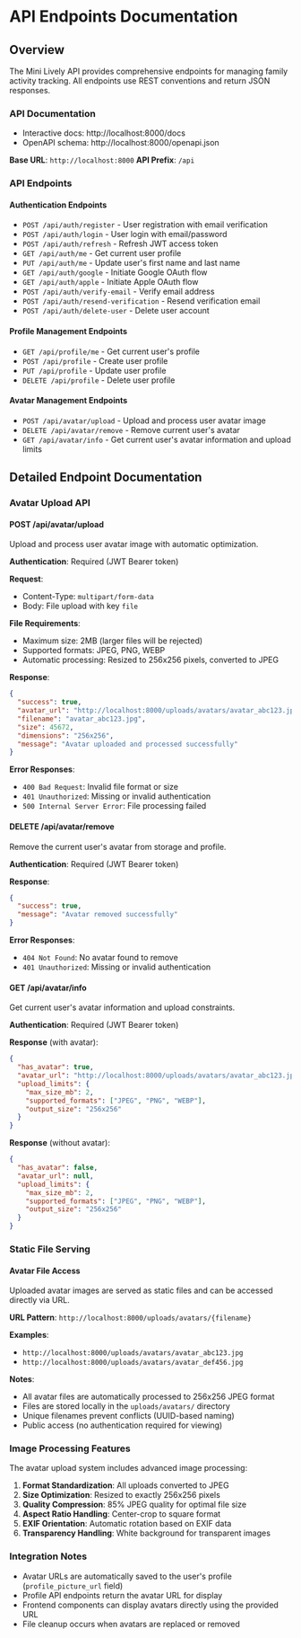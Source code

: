
# API Endpoints Documentation

## Overview
The Mini Lively API provides comprehensive endpoints for managing family activity tracking. All endpoints use REST conventions and return JSON responses.

### API Documentation
- Interactive docs: http://localhost:8000/docs
- OpenAPI schema: http://localhost:8000/openapi.json

**Base URL**: `http://localhost:8000`
**API Prefix**: `/api`

### API Endpoints

#### Authentication Endpoints
- `POST /api/auth/register` - User registration with email verification
- `POST /api/auth/login` - User login with email/password
- `POST /api/auth/refresh` - Refresh JWT access token
- `GET /api/auth/me` - Get current user profile
- `PUT /api/auth/me` - Update user's first name and last name
- `GET /api/auth/google` - Initiate Google OAuth flow
- `GET /api/auth/apple` - Initiate Apple OAuth flow
- `POST /api/auth/verify-email` - Verify email address
- `POST /api/auth/resend-verification` - Resend verification email
- `POST /api/auth/delete-user` - Delete user account

#### Profile Management Endpoints
- `GET /api/profile/me` - Get current user's profile
- `POST /api/profile` - Create user profile
- `PUT /api/profile` - Update user profile
- `DELETE /api/profile` - Delete user profile

#### Avatar Management Endpoints
- `POST /api/avatar/upload` - Upload and process user avatar image
- `DELETE /api/avatar/remove` - Remove current user's avatar
- `GET /api/avatar/info` - Get current user's avatar information and upload limits

## Detailed Endpoint Documentation

### Avatar Upload API

#### POST /api/avatar/upload
Upload and process user avatar image with automatic optimization.

**Authentication**: Required (JWT Bearer token)

**Request**:
- Content-Type: `multipart/form-data`
- Body: File upload with key `file`

**File Requirements**:
- Maximum size: 2MB (larger files will be rejected)
- Supported formats: JPEG, PNG, WEBP
- Automatic processing: Resized to 256x256 pixels, converted to JPEG

**Response**:
```json
{
  "success": true,
  "avatar_url": "http://localhost:8000/uploads/avatars/avatar_abc123.jpg",
  "filename": "avatar_abc123.jpg",
  "size": 45672,
  "dimensions": "256x256",
  "message": "Avatar uploaded and processed successfully"
}
```

**Error Responses**:
- `400 Bad Request`: Invalid file format or size
- `401 Unauthorized`: Missing or invalid authentication
- `500 Internal Server Error`: File processing failed

#### DELETE /api/avatar/remove
Remove the current user's avatar from storage and profile.

**Authentication**: Required (JWT Bearer token)

**Response**:
```json
{
  "success": true,
  "message": "Avatar removed successfully"
}
```

**Error Responses**:
- `404 Not Found`: No avatar found to remove
- `401 Unauthorized`: Missing or invalid authentication

#### GET /api/avatar/info
Get current user's avatar information and upload constraints.

**Authentication**: Required (JWT Bearer token)

**Response** (with avatar):
```json
{
  "has_avatar": true,
  "avatar_url": "http://localhost:8000/uploads/avatars/avatar_abc123.jpg",
  "upload_limits": {
    "max_size_mb": 2,
    "supported_formats": ["JPEG", "PNG", "WEBP"],
    "output_size": "256x256"
  }
}
```

**Response** (without avatar):
```json
{
  "has_avatar": false,
  "avatar_url": null,
  "upload_limits": {
    "max_size_mb": 2,
    "supported_formats": ["JPEG", "PNG", "WEBP"],
    "output_size": "256x256"
  }
}
```

### Static File Serving

#### Avatar File Access
Uploaded avatar images are served as static files and can be accessed directly via URL.

**URL Pattern**: `http://localhost:8000/uploads/avatars/{filename}`

**Examples**:
- `http://localhost:8000/uploads/avatars/avatar_abc123.jpg`
- `http://localhost:8000/uploads/avatars/avatar_def456.jpg`

**Notes**:
- All avatar files are automatically processed to 256x256 JPEG format
- Files are stored locally in the `uploads/avatars/` directory
- Unique filenames prevent conflicts (UUID-based naming)
- Public access (no authentication required for viewing)

### Image Processing Features

The avatar upload system includes advanced image processing:

1. **Format Standardization**: All uploads converted to JPEG
2. **Size Optimization**: Resized to exactly 256x256 pixels
3. **Quality Compression**: 85% JPEG quality for optimal file size
4. **Aspect Ratio Handling**: Center-crop to square format
5. **EXIF Orientation**: Automatic rotation based on EXIF data
6. **Transparency Handling**: White background for transparent images

### Integration Notes

- Avatar URLs are automatically saved to the user's profile (`profile_picture_url` field)
- Profile API endpoints return the avatar URL for display
- Frontend components can display avatars directly using the provided URL
- File cleanup occurs when avatars are replaced or removed
